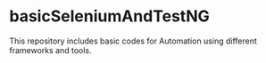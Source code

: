 # basicSeleniumAndTestNG
This repository includes basic codes for Automation using different frameworks and tools. 
